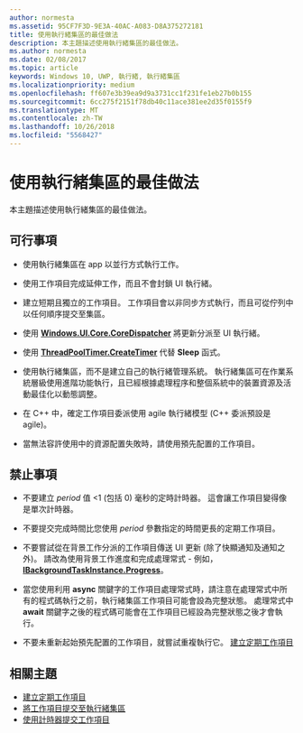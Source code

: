 ```yaml
---
author: normesta
ms.assetid: 95CF7F3D-9E3A-40AC-A083-D8A375272181
title: 使用執行緒集區的最佳做法
description: 本主題描述使用執行緒集區的最佳做法。
ms.author: normesta
ms.date: 02/08/2017
ms.topic: article
keywords: Windows 10, UWP, 執行緒, 執行緒集區
ms.localizationpriority: medium
ms.openlocfilehash: ff607e3b39ea9d9a3731cc1f231fe1eb27b0b155
ms.sourcegitcommit: 6cc275f2151f78db40c11ace381ee2d35f0155f9
ms.translationtype: MT
ms.contentlocale: zh-TW
ms.lasthandoff: 10/26/2018
ms.locfileid: "5568427"
---
```

# <a name="best-practices-for-using-the-thread-pool"></a>使用執行緒集區的最佳做法

本主題描述使用執行緒集區的最佳做法。

## <a name="dos"></a>可行事項


-   使用執行緒集區在 app 以並行方式執行工作。

-   使用工作項目完成延伸工作，而且不會封鎖 UI 執行緒。

-   建立短期且獨立的工作項目。 工作項目會以非同步方式執行，而且可從佇列中以任何順序提交至集區。

-   使用 [**Windows.UI.Core.CoreDispatcher**](https://msdn.microsoft.com/library/windows/apps/BR208211) 將更新分派至 UI 執行緒。

-   使用 [**ThreadPoolTimer.CreateTimer**](https://msdn.microsoft.com/library/windows/apps/Hh967921) 代替 **Sleep** 函式。

-   使用執行緒集區，而不是建立自己的執行緒管理系統。 執行緒集區可在作業系統層級使用進階功能執行，且已經根據處理程序和整個系統中的裝置資源及活動最佳化以動態調整。

-   在 C++ 中，確定工作項目委派使用 agile 執行緒模型 (C++ 委派預設是 agile)。

-   當無法容許使用中的資源配置失敗時，請使用預先配置的工作項目。

## <a name="donts"></a>禁止事項


-   不要建立 *period* 值 &lt;1 (包括 0) 毫秒的定時計時器。 這會讓工作項目變得像是單次計時器。

-   不要提交完成時間比您使用 *period* 參數指定的時間更長的定期工作項目。

-   不要嘗試從在背景工作分派的工作項目傳送 UI 更新 (除了快顯通知及通知之外)。 請改為使用背景工作進度和完成處理常式 - 例如，[**IBackgroundTaskInstance.Progress**](https://msdn.microsoft.com/library/windows/apps/BR224800)。

-   當您使用利用 **async** 關鍵字的工作項目處理常式時，請注意在處理常式中所有的程式碼執行之前，執行緒集區工作項目可能會設為完整狀態。 處理常式中 **await** 關鍵字之後的程式碼可能會在工作項目已經設為完整狀態之後才會執行。

-   不要未重新起始預先配置的工作項目，就嘗試重複執行它。 [建立定期工作項目](create-a-periodic-work-item.md)

## <a name="related-topics"></a>相關主題


* [建立定期工作項目](create-a-periodic-work-item.md)
* [將工作項目提交至執行緒集區](submit-a-work-item-to-the-thread-pool.md)
* [使用計時器提交工作項目](use-a-timer-to-submit-a-work-item.md)

